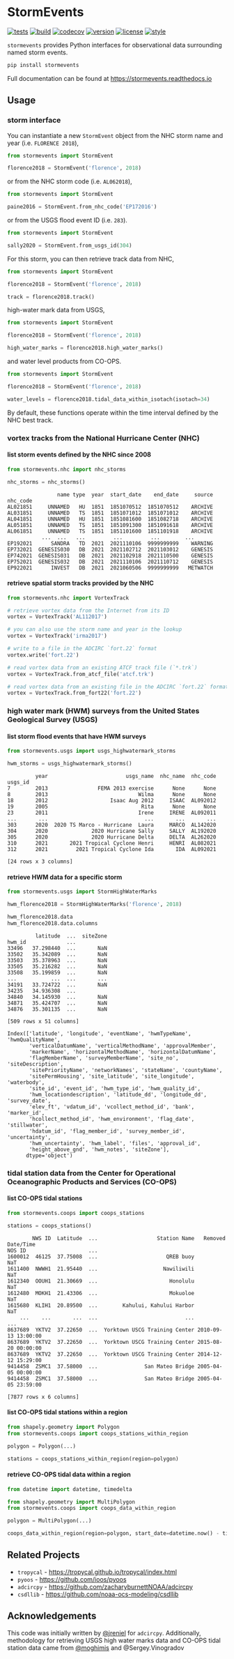 # StormEvents

[![tests](https://github.com/zacharyburnettNOAA/StormEvents/workflows/tests/badge.svg)](https://github.com/zacharyburnettNOAA/StormEvents/actions?query=workflow%3Atests)
[![build](https://github.com/zacharyburnettNOAA/StormEvents/workflows/build/badge.svg)](https://github.com/zacharyburnettNOAA/StormEvents/actions?query=workflow%3Abuild)
[![codecov](https://codecov.io/gh/zacharyburnettNOAA/StormEvents/branch/main/graph/badge.svg?token=BQWB1QKJ3Q)](https://codecov.io/gh/zacharyburnettNOAA/StormEvents)
[![version](https://img.shields.io/pypi/v/StormEvents)](https://pypi.org/project/StormEvents)
[![license](https://img.shields.io/github/license/zacharyburnettNOAA/StormEvents)](https://opensource.org/licenses/gpl-license)
[![style](https://sourceforge.net/p/oitnb/code/ci/default/tree/_doc/_static/oitnb.svg?format=raw)](https://sourceforge.net/p/oitnb/code)

`stormevents` provides Python interfaces for observational data surrounding named storm events.

```bash
pip install stormevents
```

Full documentation can be found at https://stormevents.readthedocs.io

## Usage

### storm interface

You can instantiate a new `StormEvent` object from the NHC storm name and year
(i.e. `FLORENCE 2018`),

```python
from stormevents import StormEvent

florence2018 = StormEvent('florence', 2018)
```

or from the NHC storm code (i.e. `AL062018`),

```python
from stormevents import StormEvent

paine2016 = StormEvent.from_nhc_code('EP172016')
```

or from the USGS flood event ID (i.e. `283`).

```python
from stormevents import StormEvent

sally2020 = StormEvent.from_usgs_id(304)
```

For this storm, you can then retrieve track data from NHC,

```python
from stormevents import StormEvent

florence2018 = StormEvent('florence', 2018)

track = florence2018.track()
```

high-water mark data from USGS,

```python
from stormevents import StormEvent

florence2018 = StormEvent('florence', 2018)

high_water_marks = florence2018.high_water_marks()
```

and water level products from CO-OPS.

```python
from stormevents import StormEvent

florence2018 = StormEvent('florence', 2018)

water_levels = florence2018.tidal_data_within_isotach(isotach=34)
```

By default, these functions operate within the time interval defined by the NHC best track.

### vortex tracks from the National Hurricane Center (NHC)

#### list storm events defined by the NHC since 2008

```python
from stormevents.nhc import nhc_storms

nhc_storms = nhc_storms()
```

```
                name type  year  start_date    end_date     source
nhc_code
AL021851     UNNAMED   HU  1851  1851070512  1851070512    ARCHIVE
AL031851     UNNAMED   TS  1851  1851071012  1851071012    ARCHIVE
AL041851     UNNAMED   HU  1851  1851081600  1851082718    ARCHIVE
AL051851     UNNAMED   TS  1851  1851091300  1851091618    ARCHIVE
AL061851     UNNAMED   TS  1851  1851101600  1851101918    ARCHIVE
           ...  ...   ...         ...         ...        ...
EP192021      SANDRA   TD  2021  2021110106  9999999999    WARNING
EP732021  GENESIS030   DB  2021  2021102712  2021103012    GENESIS
EP742021  GENESIS031   DB  2021  2021102918  2021110500    GENESIS
EP752021  GENESIS032   DB  2021  2021110106  2021110712    GENESIS
EP922021      INVEST   DB  2021  2021060506  9999999999   METWATCH
```

#### retrieve spatial storm tracks provided by the NHC

```python
from stormevents.nhc import VortexTrack

# retrieve vortex data from the Internet from its ID
vortex = VortexTrack('AL112017')

# you can also use the storm name and year in the lookup
vortex = VortexTrack('irma2017')

# write to a file in the ADCIRC `fort.22` format
vortex.write('fort.22')

# read vortex data from an existing ATCF track file (`*.trk`)
vortex = VortexTrack.from_atcf_file('atcf.trk')

# read vortex data from an existing file in the ADCIRC `fort.22` format
vortex = VortexTrack.from_fort22('fort.22')
```

### high water mark (HWM) surveys from the United States Geological Survey (USGS)

#### list storm flood events that have HWM surveys

```python
from stormevents.usgs import usgs_highwatermark_storms

hwm_storms = usgs_highwatermark_storms()
```

```
         year                         usgs_name  nhc_name  nhc_code
usgs_id                                                            
7        2013                FEMA 2013 exercise      None      None
8        2013                             Wilma      None      None
18       2012                    Isaac Aug 2012     ISAAC  AL092012
19       2005                              Rita      None      None
23       2011                             Irene     IRENE  AL092011
...       ...                               ...       ...       ...
303      2020  2020 TS Marco - Hurricane  Laura     MARCO  AL142020
304      2020              2020 Hurricane Sally     SALLY  AL192020
305      2020              2020 Hurricane Delta     DELTA  AL262020
310      2021       2021 Tropical Cyclone Henri     HENRI  AL082021
312      2021         2021 Tropical Cyclone Ida       IDA  AL092021

[24 rows x 3 columns]
```

#### retrieve HWM data for a specific storm

```python
from stormevents.usgs import StormHighWaterMarks

hwm_florence2018 = StormHighWaterMarks('florence', 2018)

hwm_florence2018.data
hwm_florence2018.data.columns
```

```
         latitude  ...  siteZone
hwm_id             ...          
33496   37.298440  ...       NaN
33502   35.342089  ...       NaN
33503   35.378963  ...       NaN
33505   35.216282  ...       NaN
33508   35.199859  ...       NaN
...           ...  ...       ...
34191   33.724722  ...       NaN
34235   34.936308  ...          
34840   34.145930  ...       NaN
34871   35.424707  ...       NaN
34876   35.301135  ...       NaN

[509 rows x 51 columns]
```

```
Index(['latitude', 'longitude', 'eventName', 'hwmTypeName', 'hwmQualityName',
       'verticalDatumName', 'verticalMethodName', 'approvalMember',
       'markerName', 'horizontalMethodName', 'horizontalDatumName',
       'flagMemberName', 'surveyMemberName', 'site_no', 'siteDescription',
       'sitePriorityName', 'networkNames', 'stateName', 'countyName',
       'sitePermHousing', 'site_latitude', 'site_longitude', 'waterbody',
       'site_id', 'event_id', 'hwm_type_id', 'hwm_quality_id',
       'hwm_locationdescription', 'latitude_dd', 'longitude_dd', 'survey_date',
       'elev_ft', 'vdatum_id', 'vcollect_method_id', 'bank', 'marker_id',
       'hcollect_method_id', 'hwm_environment', 'flag_date', 'stillwater',
       'hdatum_id', 'flag_member_id', 'survey_member_id', 'uncertainty',
       'hwm_uncertainty', 'hwm_label', 'files', 'approval_id',
       'height_above_gnd', 'hwm_notes', 'siteZone'],
      dtype='object')
```

### tidal station data from the Center for Operational Oceanographic Products and Services (CO-OPS)

#### list CO-OPS tidal stations

```python
from stormevents.coops import coops_stations

stations = coops_stations()
```

```
        NWS ID  Latitude  ...                   Station Name   Removed Date/Time
NOS ID                    ...                                                   
1600012  46125  37.75008  ...                      QREB buoy                 NaT
1611400  NWWH1  21.95440  ...                     Nawiliwili                 NaT
1612340  OOUH1  21.30669  ...                       Honolulu                 NaT
1612480  MOKH1  21.43306  ...                       Mokuoloe                 NaT
1615680  KLIH1  20.89500  ...        Kahului, Kahului Harbor                 NaT
    ...    ...       ...  ...                            ...                 ...
8637689  YKTV2  37.22650  ...  Yorktown USCG Training Center 2010-09-13 13:00:00
8637689  YKTV2  37.22650  ...  Yorktown USCG Training Center 2015-08-20 00:00:00
8637689  YKTV2  37.22650  ...  Yorktown USCG Training Center 2014-12-12 15:29:00
9414458  ZSMC1  37.58000  ...               San Mateo Bridge 2005-04-05 00:00:00
9414458  ZSMC1  37.58000  ...               San Mateo Bridge 2005-04-05 23:59:00

[7877 rows x 6 columns]
```

#### list CO-OPS tidal stations within a region

```python
from shapely.geometry import Polygon
from stormevents.coops import coops_stations_within_region

polygon = Polygon(...)

stations = coops_stations_within_region(region=polygon)
```

#### retrieve CO-OPS tidal data within a region

```python
from datetime import datetime, timedelta

from shapely.geometry import MultiPolygon
from stormevents.coops import coops_data_within_region

polygon = MultiPolygon(...)

coops_data_within_region(region=polygon, start_date=datetime.now() - timedelta(days=2), end_date=datetime.now())
```

## Related Projects

- `tropycal` - https://tropycal.github.io/tropycal/index.html
- `pyoos` - https://github.com/ioos/pyoos
- `adcircpy` - https://github.com/zacharyburnettNOAA/adcircpy
- `csdllib` - https://github.com/noaa-ocs-modeling/csdllib

## Acknowledgements

This code was initially written by [@jreniel](https://github.com/jreniel)
for `adcircpy`. Additionally, methodology for retrieving USGS high water marks data and CO-OPS tidal station data came
from [@moghimis](https://github.com/moghimis) and @Sergey.Vinogradov
